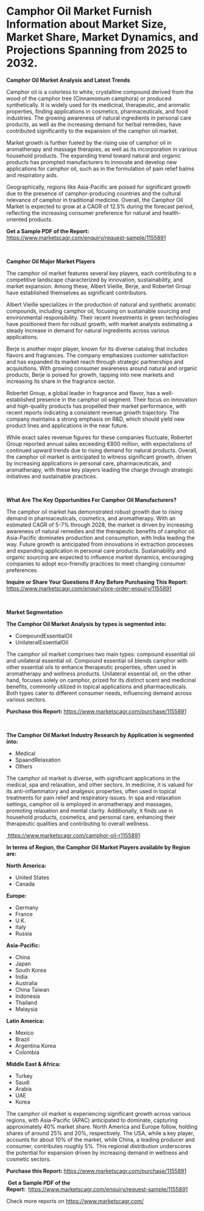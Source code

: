 <p><h1>Camphor Oil Market Furnish Information about Market Size, Market Share, Market Dynamics, and Projections Spanning from 2025 to 2032.</h1></p><p><strong>Camphor Oil Market Analysis and Latest Trends</strong></p>
<p><p>Camphor oil is a colorless to white, crystalline compound derived from the wood of the camphor tree (Cinnamomum camphora) or produced synthetically. It is widely used for its medicinal, therapeutic, and aromatic properties, finding applications in cosmetics, pharmaceuticals, and food industries. The growing awareness of natural ingredients in personal care products, as well as the increasing demand for herbal remedies, have contributed significantly to the expansion of the camphor oil market.</p><p>Market growth is further fueled by the rising use of camphor oil in aromatherapy and massage therapies, as well as its incorporation in various household products. The expanding trend toward natural and organic products has prompted manufacturers to innovate and develop new applications for camphor oil, such as in the formulation of pain relief balms and respiratory aids.</p><p>Geographically, regions like Asia-Pacific are poised for significant growth due to the presence of camphor-producing countries and the cultural relevance of camphor in traditional medicine. Overall, the Camphor Oil Market is expected to grow at a CAGR of 12.5% during the forecast period, reflecting the increasing consumer preference for natural and health-oriented products.</p></p>
<p><strong>Get a Sample PDF of the Report:&nbsp;</strong> <a href="https://www.marketscagr.com/enquiry/request-sample/1155891?utm_campaign=3115&utm_medium=2&utm_source=Github&utm_content=ia&utm_term=31032025&utm_id=camphor-oil">https://www.marketscagr.com/enquiry/request-sample/1155891</a></p>
<p>&nbsp;</p>
<p><strong>Camphor Oil Major Market Players</strong></p>
<p><p>The camphor oil market features several key players, each contributing to a competitive landscape characterized by innovation, sustainability, and market expansion. Among these, Albert Vieille, Berje, and Robertet Group have established themselves as significant contributors.</p><p>Albert Vieille specializes in the production of natural and synthetic aromatic compounds, including camphor oil, focusing on sustainable sourcing and environmental responsibility. Their recent investments in green technologies have positioned them for robust growth, with market analysts estimating a steady increase in demand for natural ingredients across various applications.</p><p>Berje is another major player, known for its diverse catalog that includes flavors and fragrances. The company emphasizes customer satisfaction and has expanded its market reach through strategic partnerships and acquisitions. With growing consumer awareness around natural and organic products, Berje is poised for growth, tapping into new markets and increasing its share in the fragrance sector.</p><p>Robertet Group, a global leader in fragrance and flavor, has a well-established presence in the camphor oil segment. Their focus on innovation and high-quality products has propelled their market performance, with recent reports indicating a consistent revenue growth trajectory. The company maintains a strong emphasis on R&D, which should yield new product lines and applications in the near future.</p><p>While exact sales revenue figures for these companies fluctuate, Robertet Group reported annual sales exceeding €800 million, with expectations of continued upward trends due to rising demand for natural products. Overall, the camphor oil market is anticipated to witness significant growth, driven by increasing applications in personal care, pharmaceuticals, and aromatherapy, with these key players leading the charge through strategic initiatives and sustainable practices.</p></p>
<p>&nbsp;</p>
<p><strong>What Are The Key Opportunities For Camphor Oil Manufacturers?</strong></p>
<p><p>The camphor oil market has demonstrated robust growth due to rising demand in pharmaceuticals, cosmetics, and aromatherapy. With an estimated CAGR of 5-7% through 2028, the market is driven by increasing awareness of natural remedies and the therapeutic benefits of camphor oil. Asia-Pacific dominates production and consumption, with India leading the way. Future growth is anticipated from innovations in extraction processes and expanding application in personal care products. Sustainability and organic sourcing are expected to influence market dynamics, encouraging companies to adopt eco-friendly practices to meet changing consumer preferences.</p></p>
<p><strong>Inquire or Share Your Questions If Any Before Purchasing This Report:</strong> <a href="https://www.marketscagr.com/enquiry/pre-order-enquiry/1155891?utm_campaign=3115&utm_medium=2&utm_source=Github&utm_content=ia&utm_term=31032025&utm_id=camphor-oil">https://www.marketscagr.com/enquiry/pre-order-enquiry/1155891</a></p>
<p>&nbsp;</p>
<p><strong>Market Segmentation</strong></p>
<p><strong>The Camphor Oil Market Analysis by types is segmented into:</strong></p>
<p><ul><li>CompoundEssentialOil</li><li>UnilateralEssentialOil</li></ul></p>
<p><p>The camphor oil market comprises two main types: compound essential oil and unilateral essential oil. Compound essential oil blends camphor with other essential oils to enhance therapeutic properties, often used in aromatherapy and wellness products. Unilateral essential oil, on the other hand, focuses solely on camphor, prized for its distinct scent and medicinal benefits, commonly utilized in topical applications and pharmaceuticals. Both types cater to different consumer needs, influencing demand across various sectors.</p></p>
<p><strong>Purchase this Report:&nbsp;</strong><a href="https://www.marketscagr.com/purchase/1155891?utm_campaign=3115&utm_medium=2&utm_source=Github&utm_content=ia&utm_term=31032025&utm_id=camphor-oil">https://www.marketscagr.com/purchase/1155891</a></p>
<p>&nbsp;</p>
<p><strong>The Camphor Oil Market Industry Research by Application is segmented into:</strong></p>
<p><ul><li>Medical</li><li>SpaandRelaxation</li><li>Others</li></ul></p>
<p><p>The camphor oil market is diverse, with significant applications in the medical, spa and relaxation, and other sectors. In medicine, it is valued for its anti-inflammatory and analgesic properties, often used in topical treatments for pain relief and respiratory issues. In spa and relaxation settings, camphor oil is employed in aromatherapy and massages, promoting relaxation and mental clarity. Additionally, it finds use in household products, cosmetics, and personal care, enhancing their therapeutic qualities and contributing to overall wellness.</p></p>
<p><a href="https://www.marketscagr.com/camphor-oil-r1155891?utm_campaign=3115&utm_medium=2&utm_source=Github&utm_content=ia&utm_term=31032025&utm_id=camphor-oil">&nbsp;https://www.marketscagr.com/camphor-oil-r1155891</a></p>
<p><strong>In terms of Region, the Camphor Oil Market Players available by Region are:</strong></p>
<p>
    <p> <strong> North America: </strong>
        <ul>
            <li>United States</li>
            <li>Canada</li>
        </ul>
        </p> 
    <p> <strong> Europe: </strong>
        <ul>
            <li>Germany</li>
            <li>France</li>
            <li>U.K.</li>
            <li>Italy</li>
            <li>Russia</li>
        </ul>
        </p> 
    <p> <strong> Asia-Pacific: </strong>
        <ul>
            <li>China</li>
            <li>Japan</li>
            <li>South Korea</li>
            <li>India</li>
            <li>Australia</li>
            <li>China Taiwan</li>
            <li>Indonesia</li>
            <li>Thailand</li>
            <li>Malaysia</li>
        </ul>
        </p> 
    <p> <strong> Latin America: </strong>
        <ul>
            <li>Mexico</li>
            <li>Brazil</li>
            <li>Argentina Korea</li>
            <li>Colombia</li>
        </ul>
        </p> 
    <p> <strong> Middle East & Africa: </strong>
        <ul>
            <li>Turkey</li>
            <li>Saudi</li>
            <li>Arabia</li>
            <li>UAE</li>
            <li>Korea</li>
        </ul>
    </p>
    </p>
<p><p>The camphor oil market is experiencing significant growth across various regions, with Asia-Pacific (APAC) anticipated to dominate, capturing approximately 40% market share. North America and Europe follow, holding shares of around 25% and 20%, respectively. The USA, while a key player, accounts for about 10% of the market, while China, a leading producer and consumer, contributes roughly 5%. This regional distribution underscores the potential for expansion driven by increasing demand in wellness and cosmetic sectors.</p></p>
<p><strong>Purchase this Report: </strong><a href="https://www.marketscagr.com/purchase/1155891?utm_campaign=3115&utm_medium=2&utm_source=Github&utm_content=ia&utm_term=31032025&utm_id=camphor-oil">https://www.marketscagr.com/purchase/1155891</a></p>
<p>&nbsp;<strong>Get a Sample PDF of the Report:&nbsp;&nbsp;</strong><a href="https://www.marketscagr.com/enquiry/request-sample/1155891?utm_campaign=3115&utm_medium=2&utm_source=Github&utm_content=ia&utm_term=31032025&utm_id=camphor-oil">https://www.marketscagr.com/enquiry/request-sample/1155891</a></p>
<p><strong></strong></p>
<p>Check more reports on <a href="https://www.marketscagr.com/?utm_campaign=3115&utm_medium=2&utm_source=Github&utm_content=ia&utm_term=31032025&utm_id=camphor-oil">https://www.marketscagr.com/</a></p>